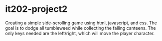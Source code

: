 # it202-project2

Creating a simple side-scrolling game using html, javascript, and css.
The goal is to dodge all tumbleweed while collecting the falling canteens.
The only keys needed are the left/right, which will move the player character.
